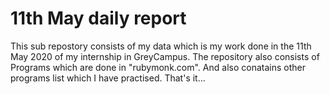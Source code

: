 # 11th May daily report
This sub repostory consists of my data which is my work done in the 11th May 2020 of my internship in GreyCampus.
The repository also consists of Programs which are done in "rubymonk.com".
And also conatains other programs list which I have practised.
That's it... 
